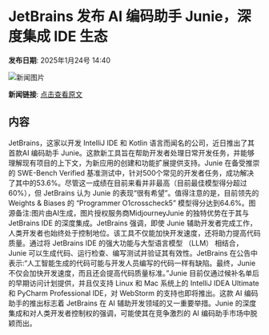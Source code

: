 # JetBrains 发布 AI 编码助手 Junie，深度集成 IDE 生态

**发布日期**: 2025年1月24号 14:40

![新闻图片](https://pic.chinaz.com/picmap/202405161743228569_18.jpg)

**新闻链接**: [点击查看原文](https://www.aibase.com/zh/news/14988)

## 内容

JetBrains，这家以开发 IntelliJ IDE 和 Kotlin 语言而闻名的公司，近日推出了其首款AI 编码助手 Junie。这款新工具旨在帮助开发者处理日常开发任务，并能够理解现有项目的上下文，为新应用的创建和功能扩展提供支持。Junie 在备受推崇的 SWE-Bench Verified 基准测试中，针对500个常见的开发者任务，成功解决了其中的53.6%。尽管这一成绩在目前来看并非最高（目前最佳模型得分超过60%），但 JetBrains 认为 Junie 的表现“很有希望”。值得注意的是，目前领先的 Weights & Biases 的 “Programmer O1crosscheck5” 模型得分达到64.6%。图源备注:图片由AI生成，图片授权服务商MidjourneyJunie 的独特优势在于其与 JetBrains IDE 的深度集成。JetBrains 强调，即使 Junie 辅助开发者完成工作，人类开发者也始终处于控制地位。该工具不仅能加快开发速度，还将助力提高代码质量。通过将 JetBrains IDE 的强大功能与大型语言模型 （LLM） 相结合，Junie 可以生成代码、运行检查、编写测试并验证其有效性。JetBrains 在公告中表示:“人工智能生成的代码可能与开发人员编写的代码一样有缺陷。最终，Junie 不仅会加快开发速度，而且还会提高代码质量标准。”Junie 目前仅通过候补名单后的早期访问计划提供，并且仅支持 Linux 和 Mac 系统上的 IntelliJ IDEA Ultimate 和 PyCharm Professional IDE，对 WebStorm 的支持也即将推出。这款 AI 编码助手的推出标志着 JetBrains 在 AI 辅助开发领域的又一重要举措。Junie 的深度集成和对人类开发者控制权的强调，可能使其在竞争激烈的 AI 编码助手市场中脱颖而出。
